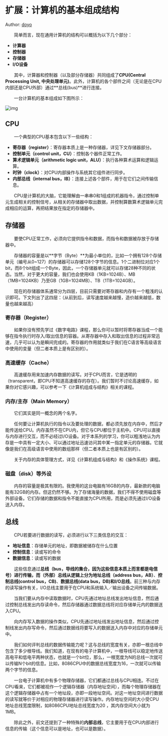 # 扩展：计算机的基本组成结构

Author: [doyo](https://github.com/doyo2024)

&emsp;&emsp;简单而言，现在通用计算机的结构可以概括为以下几个部分： 

* **计算器**
* **控制器**
* **存储器**
* **I/O设备**

&emsp;&emsp;其中，计算器和控制器（以及部分存储器）共同组成了**CPU(Central Processing Unit, 中央处理单元)**。此外，计算机的各个部件之间（无论是在CPU内部还是CPU外部）通过**总线(bus)**进行连接。

&emsp;&emsp;一台计算机的基本组成如下图所示：

![img](image/ca/ca1.png)

## CPU

&emsp;&emsp;一个典型的CPU基本包含以下一些结构：

* **寄存器（register）**：寄存器本质上是一种存储器，详见下文存储器部分。
* **控制单元（control unit，CU）**：控制各个器件正常工作。
* **算术逻辑单元（arithmetic logic unit，ALU）**：执行各种算术运算和逻辑运算。
* **时钟（clock）**：对CPU内部操作与系统其它组件进行同步。
* **内部总线（internal bus，IB）**：连接上述各个部件，用于在它们之间传输信息。

&emsp;&emsp;CPU是计算机的大脑，它能理解由一串串0和1组成的机器指令，通过控制单元生成相关的控制信号，从相关的存储器中取出数据，并控制算数算术逻辑单元完成相应的运算，再把结果放在指定的存储器中。

## 存储器

&emsp;&emsp;要使CPU正常工作，必须向它提供指令和数据，而指令和数据被存放于存储器中。

&emsp;&emsp;存储器的容量是以**字节（Byte）**为最小单位的，比如一个拥有128个存储单元（编号从0~127）的存储器可以存储128个字节的信息。1个二进制位对应1个bit，而8个bit组成一个Byte，因此，一个存储器单元就可以存储28种不同的状态。当然，对于更大的容量，我们也会使用KB（1KB=1024B）、MB（1MB=1024KB）乃至GB（1GB=1024MB）、TB（1TB=1024GB）。

&emsp;&emsp;现在的存储器体系通常分为四层，目前只需要对寄存器和内存有一个粗浅的认识即可。下文列出了这四层：（从前到后，读写速度越来越慢，造价越来越低，数量也越来越高）

### 寄存器（Register）

&emsp;&emsp;如果你没有预先学过《数字电路》课程，那么你可以暂时将寄存器当成一个能够在指令执行时存入/取出信息的容器。从寄存器中存入和取出信息的过程非常迅速，几乎可以认为是瞬间完成的。寄存器的作用就类似于我们在C语言等高级语言中使用的变量（但二者本质上是有区别的）。

### 高速缓存（Cache）

&emsp;&emsp;高速缓存用来加速内存数据的读写。对于CPU而言，它是透明的（transparent，即CPU不知道高速缓存的存在）。我们暂时不讨论高速缓存，如果你对它感兴趣，可以参考一下《计算机组成与结构》相关的课程。

### 内存/主存（Main Memory）

&emsp;&emsp;它们其实是同一概念的两个名字。

&emsp;&emsp;任何要让计算机执行的指令以及要处理的数据，都必须先放在内存中，然后才能传送给CPU。内存虽然不在CPU内，但它与CPU都位于主机中。CPU可以直接与内存进行交互，而不必经过I/O设备。对于本系列的学习，你可以粗浅地认为内存是一中具有一定大小、可以通过地址迅速访问其中某一指定单元的存储器。它就像是我们在高级语言中使用的数组那样（但二者本质上也是有区别的）。

&emsp;&emsp;关于内存的具体管理方式，详见《计算机组成与结构》和《操作系统》课程。

### 磁盘（disk）等外设

&emsp;&emsp;内存的容量是极其有限的。我使用的这台电脑有16GB的内存，最新款的电脑能有32GB的内存。但这仍然不够。为了存储海量的数据，我们不得不使用磁盘等外部设备。它们存储的数据和指令不能直接为CPU所用，而是必须先通过I/O设备送入内存。

## 总线

&emsp;&emsp;CPU若要进行数据的读写，必须进行以下三类信息的交互：

* **地址信息**：存储单元的地址，即数据被储存在什么位置
* **控制信息**：读或写的命令
* **数据信息**：读或写的数据
  
&emsp;&emsp;这些信息通过**总线（bus，导线的集合，因为这些信息本质上而言都是电信号）**进行传输，而（外部）总线从逻辑上分为**地址总线（address bus，AB）**、**控制总线(control bus，CB)**、**数据总线(data bus，DB)**和**I/O总线**。前三种与内存的读写操作有关，I/O总线主要用于在CPU和系统输入／输出设备之间传输数据。

&emsp;&emsp;当我们要从内存中读取数据时，CPU先通过地址总线发出地址信息，然后通过控制总线发出内存读命令，然后存储器通过数据总线将对应存储单元内的数据送入CPU。

&emsp;&emsp;向内存写入数据的操作类似，CPU先通过地址线发出地址信息，然后通过控制线发出内存写命令，然后通过数据线将要写入的数据送入内存中对应的存储单元中。

&emsp;&emsp;我们如何评判总线的数据传输能力呢？这与总线的宽度有关，亦即一根总线中包含了多少根导线。我们知道，在现有的电子计算机中，一根导线可以稳定地传送高电平和低电平两种状态，也就是一个bit位，那么，一根宽度为N的总线一次就可以传输N个bit的信息。比如，8086CPU中的数据总线宽度为16，一次就可以传输两个字节的信息。

&emsp;&emsp;一台电子计算机中有多个物理存储器，它们都通过总线与CPU相连。不过在CPU看来，它们都被视作一个逻辑存储器（内存地址空间），而每个物理存储器在这个逻辑存储器中占有一个地址段，亦即一段地址空间。对这一地址空间进行数据的读写就等价于对相应的物理存储器进行读写操作。内存地址空间的大小受CPU地址总线宽度限制，如8086CPU地址总线宽度为20 ，其内存空间大小就为1MB。

&emsp;&emsp;除此之外，前文还提到了一种特殊的**内部总线**，它主要用于在CPU内部进行信息的传输（这个信息可以是地址，也可以是数据）。
